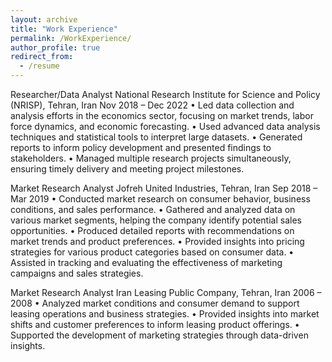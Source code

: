```yaml
---
layout: archive
title: "Work Experience"
permalink: /WorkExperience/
author_profile: true
redirect_from:
  - /resume
---
```


Researcher/Data Analyst
National Research Institute for Science and Policy (NRISP), Tehran, Iran
Nov 2018 – Dec 2022
•	Led data collection and analysis efforts in the economics sector, focusing on market trends, labor force dynamics, and economic forecasting.
•	Used advanced data analysis techniques and statistical tools to interpret large datasets.
•	Generated reports to inform policy development and presented findings to stakeholders.
•	Managed multiple research projects simultaneously, ensuring timely delivery and meeting project milestones.


Market Research Analyst
Jofreh United Industries, Tehran, Iran
Sep 2018 – Mar 2019
•	Conducted market research on consumer behavior, business conditions, and sales performance.
•	Gathered and analyzed data on various market segments, helping the company identify potential sales opportunities.
•	Produced detailed reports with recommendations on market trends and product preferences.
•	Provided insights into pricing strategies for various product categories based on consumer data.
•	Assisted in tracking and evaluating the effectiveness of marketing campaigns and sales strategies.

Market Research Analyst
Iran Leasing Public Company, Tehran, Iran
2006 – 2008
•	Analyzed market conditions and consumer demand to support leasing operations and business strategies.
•	Provided insights into market shifts and customer preferences to inform leasing product offerings.
•	Supported the development of marketing strategies through data-driven insights.

